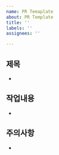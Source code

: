 ```yaml
---
name: PR Temaplate
about: PR Template
title: ''
labels: ''
assignees: ''

---
```


## 제목
- 
## 작업내용
- 
## 주의사항
-
